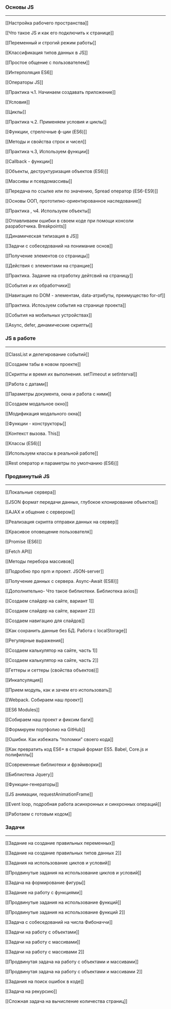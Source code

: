 ### Основы JS

---

[[Настройка рабочего пространства]]

[[Что такое JS и как его подключить к странице]]

[[Переменный и строгий режим работы]]

[[Классификация типов данных в JS]]

[[Простое общение с пользователем]]

[[Интерполяция ES6]]

[[Операторы JS]]

[[Практика ч.1. Начинаем создавать приложение]]

[[Условия]]

[[Циклы]]

[[Практика ч.2. Применяем условия и циклы]]

[[Функции, стрелочные ф-ции (ES6)]]

[[Методы и свойства строк и чисел]]

[[Практика ч.3, Используем функции]]

[[Callback - функции]]

[[Объекты, деструктуризация объектов (ES6)]]

[[Массивы и псевдомассивы]]

[[Передача по ссылке или по значению, Spread оператор (ES6-ES9)]]

[[Основы ООП, прототипно-ориентированное наследование]]

[[Практика , ч4. Используем объекты]]

[[Отлавливаем ошибки в своем коде при помощи консоли разработчика. Breakpoints]]

[[Динамическая типизация в JS]]

[[Задачи с собеседований на понимание основ]]

[[Получение элементов со страницы]]

[[Действия с элементами на странцие]]

[[Практика. Задание на отработку дейтсвий на страницу]]

[[События и их обработчики]]

[[Навигация по DOM - элементам, data-атрибуты, преимущество for-of]]

[[Практика. Испоьзуем события на странице проекта]]

[[События на мобильных устройствах]]

[[Async, defer, динамические скрипты]]

### JS в работе

---

[[ClassList и делегирование событий]]

[[Создаем табы в новом проекте]]

[[Скрипты и время их выполнения. setTimeout и setInterval]]

[[Работа с датами]]

[[Параметры документа, окна и работа с ними]]

[[Создаем модальное окно]]

[[Модификация модального окна]]

[[Функции - конструкторы]]

[[Контекст вызова. This]]

[[Классы (ES6)]]

[[Используем классы в реальной работе]]

[[Rest оператор и параметры по умолчанию (ES6)]]

### Продвинутый JS

---

[[Локальные сервера]]

[[JSON формат передачи данных, глубокое клонирование объектов]]

[[AJAX и общение с сервером]]

[[Реализация скрипта отправки данных на сервер]]

[[Красивое оповещение пользователя]]

[[Promise (ES6)]]

[[Fetch API]]

[[Методы перебора массивов]]

[[Подробно про npm и проект. JSON-server]]

[[Получение данных с сервера. Async-Await (ES8)]]

[[Дополнительно- Что такое библиотеки. Библиотека axios]]

[[Создаем слайдер на сайте, вариант 1]]

[[Создаем слайдер на сайте, вариант 2]]

[[Создаем навигацию для слайдов]]

[[Как сохранить данные без БД. Работа с localStorage]]

[[Регулярные выражения]]

[[Создаем калькулятор на сайте, часть 1]]

[[Создаем калькулятор на сайте, часть 2]]

[[Геттеры и сеттеры (свойства объектов)]]

[[Инкапсуляция]]

[[Прием модуль, как и зачем его использовать]]

[[Webpack. Собираем наш проект]]

[[ES6 Modules]]

[[Собираем наш проект и фиксим баги]]

[[Формируем портфолио на GitHub]]

[[Ошибки. Как избежать “поломки” своего кода]]

[[Как превратить код ES6+ в старый формат ES5. Babel, Core.js и полифиллы]]

[[Современные библиотеки и фрэймворки]]

[[Библиотека Jquery]]

[[Функции-генераторы]]

[[JS анимации, requestAnimationFrame]]

[[Event loop, подробная работа асинхронных и синхронных операций]]

[[Работаем с готовым кодом]]

  

### Задачи

---

[[Задание на создание правильных переменных]]

[[Задание на создание правильных типов данных 2]]

[[Задания на использование циклов и условий]]

[[Продвинутые задания на использование циклов и условий]]

[[Задача на формирование фигуры]]

[[Задание на работу с функциями]]

[[Продвинутые задания на использование функций]]

[[Продвинутые задания на использование функций 2]]

[[Задача с собеседований на числа Фибоначчи]]

[[Задачи на работу с объектами]]

[[Задачи на работу с массивами]]

[[Задачи на работу с массивами 2]]

[[Продвинутая задача на работу с объектами и массивами]]

[[Продвинутая задача на работу с объектами и массивами 2]]

[[Задания на поиск ошибок в коде]]

[[Задача на рекурсию]]

[[Сложная задача на вычисление количества страниц]]
